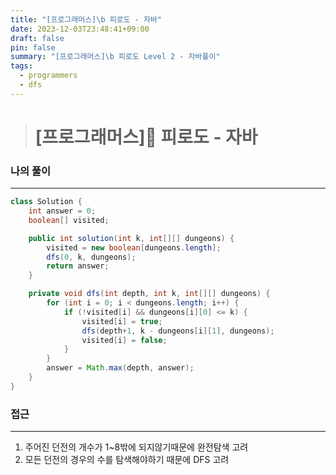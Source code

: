 ```yaml
---
title: "[프로그래머스]\b 피로도 - 자바"
date: 2023-12-03T23:48:41+09:00
draft: false
pin: false
summary: "[프로그래머스]\b 피로도 Level 2 - 자바풀이"
tags:
  - programmers
  - dfs
---
```


> # [프로그래머스] 피로도 - 자바

### 나의 풀이
---

```java
class Solution {
    int answer = 0;
    boolean[] visited;

    public int solution(int k, int[][] dungeons) {
        visited = new boolean[dungeons.length];
        dfs(0, k, dungeons);
        return answer;
    }

    private void dfs(int depth, int k, int[][] dungeons) {
        for (int i = 0; i < dungeons.length; i++) {
            if (!visited[i] && dungeons[i][0] <= k) {
                visited[i] = true;
                dfs(depth+1, k - dungeons[i][1], dungeons);
                visited[i] = false;
            }
        }
        answer = Math.max(depth, answer);
    }
}
```

### 접근
---
1. 주어진 던전의 개수가 1~8밖에 되지않기때문에 완전탐색 고려
2. 모든 던전의 경우의 수를 탐색해야하기 때문에 DFS 고려

